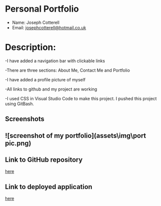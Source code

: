 # Personal Portfolio

- Name: Joseph Cotterell
- Email: josephcotterell@hotmail.co.uk


# Description: 

-I have added a navigation bar with clickable links

-There are three sections: About Me, Contact Me and Portfolio

-I have added a profile picture of myself

-All links to github and my project are working

-I used CSS in Visual Studio Code to make this project. I pushed this project using GitBash.

## Screenshots

## ![screenshot of my portfolio](assets\img\port pic.png)

## Link to GitHub repository

[here](https://github.com/josephcotterell)

## Link to deployed application

[here](https://github.com/josephcotterell/personal-portfolio)



